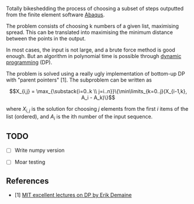 
Totally bikeshedding the process of choosing a subset of 
steps outputted from the finite element software [Abaqus](https://www.3ds.com/products-services/simulia/products/abaqus/abaquscae/).

The problem consists of choosing k numbers of a given list, maximising spread. This can be translated into maximising the minimum distance between the points in the output. 

In most cases, the input is not large, and a brute force method is good enough. But an algorithm in polynomial time is possible through [dynamic programming](https://en.wikipedia.org/wiki/Dynamic_programming) (DP).

The problem is solved using a really ugly implementation of bottom-up DP with "parent pointers" [1]. The subproblem can be written as

$$X_{i,j} = \max_{\substack{i=0..k \\ j=i..n}}\{\min\limits_{k=0..j}(X_{i-1,k}, A_i - A_k)\}$$

where $X_{i,j}$ is the solution for choosing $j$ elements from the first $i$ items of the list (ordered), and $A_i$ is the ith number of the input sequence.

## TODO
 - [ ] Write numpy version
 - [ ] Moar testing


## References
 - [1] [MIT excellent lectures on DP by Erik Demaine](https://ocw.mit.edu/courses/electrical-engineering-and-computer-science/6-006-introduction-to-algorithms-fall-2011/lecture-videos/lecture-19-dynamic-programming-i-fibonacci-shortest-paths/)